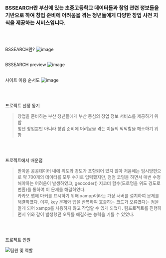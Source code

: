 ### BSSEARCH란 부산에 있는 초중고등학교 데이터들과 창업 관련 정보들을 기반으로 하여 창업 준비에 어려움을 겪는 청년들에게 다양한 창업 사전 지식을 제공하는 서비스입니다. 
<br>
<br>

BSSEARCH란?
![image](https://github.com/YOON-CC/BSSEARCH/assets/87313979/542d083c-0f76-41d3-9661-6d680bd9606b)
<br>
<br>

BSSEARCH preview
![image](https://github.com/YOON-CC/BSSEARCH/assets/87313979/5a6b9bfa-b360-47f3-80c7-a473e311178e)
<br>
<br>


사이트 이용 순서도
![image](https://github.com/YOON-CC/BSSEARCH/assets/87313979/4e75e37a-877d-4af1-84b3-ad436d77de10)

<br>
<br>

프로젝트 선정 동기
>창업을 준비하는 부산 청년들에게 부산 중심의 창업 정보 서비스를 제공하기 위함<br>
>청년 창업뿐만 아니라 창업 준비에 어려움을 겪는 이들의 막막함을 해소하기 위함
<br>
<br>

프로젝트에서 배운점
>받아온 공공데이터 내에 위도와 경도가 포함되어 있지 않아 처음에는 임시방편으로 약 700개의 데이터를 모두 수기로 입력했지만, 점점 코딩을 하면서 매번 수정해야하는 어려움이 발생하였고, geocoder() 지코더 함수(도로명을 위도 경도로 변환)를 통하여 이 문제를 해결하였다.<br>
>카카오 맵에 마커를 표시하기 위해 xampp이라는 가상 서버를 설치하여 문제를 해결하였다. 이후, key 문제와 맵을 반복하여 호출하는 코드가 오류였다는 점을 알게 되어 xampp를 사용하지 않고 작업할 수 있게 되었다.
>팀프로젝트를 진행하면서 위와 같이 발생했던 오류를 해결하는 능력을 기를 수 있었다.
<br>
<br>

프로젝트 인원

![팀원 및 역할](https://github.com/YOON-CC/BSSEARCH/assets/87313979/ccc351e7-f6cd-42ad-802c-29d91d96396c)

<br>
